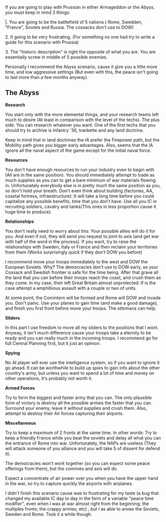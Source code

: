 If you are going to play with Prussian in either Armageddon or the
Abyss, you must keep in mind 3 things:

\|. You are going to be the battlefield of 5 nations.( Rome, Swedden,
"France", Soviets and Russia. The cossacks don't use to DOW)

2\. It going to be very frustrating. (For something no one had try to
write a guide for this scenario with Prussia)

3\. The "historic description" is right the opposite of what you are.
You are essentially screw in middle of 5 possible enemies.

Personally I recommend the Abyss scenario, cause it give you a little
more time, and low aggressive settings (But even with this, the peace
isn't going to last more than a few months anyway).

##  The Abyss 

**Research**

You start only with the more elemental things, and your research teams
left much to desire (At least in comparison with the level of the
techs). The plus side: You can research whatever you want. One of the
first techs that you should try to archive is Infantry '36, trankette
and any land doctrine.

Keep in mind that in land doctrines the IA prefer the Firepower path,
but the Mobility path gives you bigger early advantages. Also, seems
that the IA ignore all the naval aspect of the game except for the
initial naval force.

  
**Resources**

You don't have enough resources to run your industry even to begin with
(All are in the same position). You should immediately attempt to trade
as much supplies as you can to get a bare minimum of war materials
flowing in. Unfortunately everybody else is in pretty much the same
position as you, so don't hold your breath. Don't even think about
building (factories, AA, coastal fortress, infraestructure): It will
take a long time before you could capitalize any possible benefits, time
that you don't have. Use all you IC in recruiting soldiers, cavalry and
tanks(This ones in less proportion cause it huge time to produce).

  
**Relationships**

You don't really need to worry about this: Your possible allies will do
it for you. And even if not, they will send you request to joint to axis
(and get war with half of the word in the process). If you want, try to
raise the relationships with Sweden, Italy or France and then reclaim
your territories from them (Works surprisingly quick if they don't DOW
you before)

I recommend move your troops immediately to the west and DOW the
European Soviets. Why? The democracies don't use to DOW early, so your
Cossack and Swedish frontier is safe for the time being. After that
grave all the land that you can before their troops reach the coast, and
crush them as they come. In my case, their left Great Britain almost
unprotected: If is the case attempt a amphibious assault with a couple
or two of units.

At some point, the Comintern will be formed and Rome will DOW and invade
you. Don't panic. Use your planes to gain time (and make a good damage),
and finish you first front before move your troops. The ottomans can
help.

  
**Sliders**

In this part I use freedom to move all my sliders to the positions that
I wont. Anyway, it isn't much difference cause your troops take a
eternity to be ready and you can really much in the incoming troops. I
recommend go for full Central Planning first, but it just an opinion.

  
**Spying**

No AI player will ever use the intelligence system, so if you want to
ignore it go ahead. It can be worthwhile to build up spies to gain info
about the other country's army, but unless you want to spend a lot of
time and money on other operations, it's probably not worth it.

  
**Armed Forces**

Try to form the biggest and faster army that you can. The only plausible
form of victory is destroy all the possible armies the faster that you
can. Surround your enemy, leave it without supplies and crush them.
Also, attempt to destroy their Air forces capturing their airports.

  
**Miscellaneous**

Try to keep a maximum of 2 fronts at the same time. In other words: Try
to keep a friendly France while you beat the soviets and delay all what
you can the entrance of Rome into war. Unfortunately, the NAPs are
useless (They will attack someone of you alliance and you will take 5 of
dissent for defend it).

The democracies won't work together (so you can expect some peace
offerings from them), but the commies and axis will do.

Expect a concentrate of air power over you when you have the upper hand
in the war, so try to capture quickly the airports with airplanes.

I didn't finish this scenario cause was to frustrating for my taste (a
bug that changed my available IC day to day in the form of a variable
"peace time modifier", even when I was at war almost right from the
beginning; the multiples fronts; the crappy armies; etc) , but I as able
to annex the Soviets, Sweden and Rome. Took it a while though.
